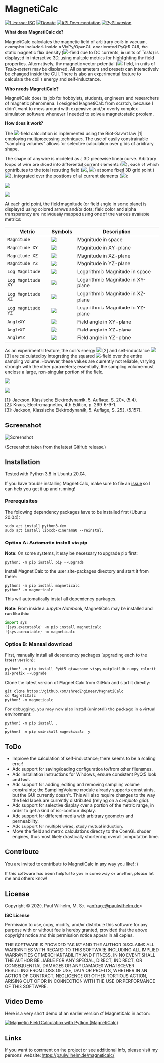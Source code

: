 
MagnetiCalc
===========

[![License: ISC](https://img.shields.io/badge/License-ISC-blue.svg)](https://opensource.org/licenses/ISC)
[![Donate](https://img.shields.io/badge/Donate-PayPal-green.svg)](https://www.paypal.com/cgi-bin/webscr?cmd=_s-xclick&hosted_button_id=TN6YTPVX36YHA&source=url)
[![API Documentation](https://img.shields.io/badge/Documentation-API-orange)](https://shredengineer.github.io/MagnetiCalc/)
[![PyPI version](https://img.shields.io/pypi/v/MagnetiCalc?label=PyPI)](https://pypi.org/project/MagnetiCalc/)

**What does MagnetiCalc do?**

MagnetiCalc calculates the magnetic field of arbitrary coils in vacuum, examples included.
Inside a VisPy/OpenGL-accelerated PyQt5 GUI, the static magnetic flux density
(<img src="https://render.githubusercontent.com/render/math?math=\mathbf{B}">-field due to DC currents,
in units of <i>Tesla</i>) is displayed
in interactive 3D, using multiple metrics for highlighting the field properties.
Alternatively, the magnetic vector potential
(<img src="https://render.githubusercontent.com/render/math?math=\mathbf{A}">-field, in units of <i>Tesla-meter</i>)
may be displayed.
All parameters and presets can interactively be changed inside the GUI.
There is also an experimental feature to calculate the coil's energy and self-inductance.

**Who needs MagnetiCalc?**

MagnetiCalc does its job for hobbyists, students, engineers and researchers of magnetic phenomena.
I designed MagnetiCalc from scratch, because I didn't want to mess around
with expensive and/or overly complex simulation software
whenever I needed to solve a magnetostatic problem.

**How does it work?**

The <img src="https://render.githubusercontent.com/render/math?math=\mathbf{B}">-field calculation
is implemented using the Biot-Savart law [1], employing multiprocessing techniques.
The use of easily constrainable "sampling volumes" allows for selective calculation over
grids of arbitrary shape.

The shape of any wire is modeled as a 3D piecewise linear curve.
Arbitrary loops of wire are sliced into differential current elements
(<img src="https://render.githubusercontent.com/render/math?math=\mathbf{\ell}">),
each of which contributes to the total resulting field
(<img src="https://render.githubusercontent.com/render/math?math=\mathbf{A}">,
<img src="https://render.githubusercontent.com/render/math?math=\mathbf{B}">)
at some fixed 3D grid point (<img src="https://render.githubusercontent.com/render/math?math=\mathbf{x}">),
integrated over the positions of all current elements
(<img src="https://render.githubusercontent.com/render/math?math=\mathbf{x^'}">): 

<img src="https://render.githubusercontent.com/render/math?math=\mathbf{A}(\mathbf{x})=I \cdot \frac{\mu_0}{4 \pi} \cdot \displaystyle \int \frac{\mathbf{\ell}(\mathbf{x^')}}{|\mathbf{x} - \mathbf{x^'}|} \,d\mathbf{x^'}"><br>

<img src="https://render.githubusercontent.com/render/math?math=\mathbf{B}(\mathbf{x})=I \cdot \frac{\mu_0}{4 \pi} \cdot \displaystyle \int \frac{\mathbf{\ell}(\mathbf{x^'}) \times (\mathbf{x} - \mathbf{x^'})}{|\mathbf{x} - \mathbf{x^'}|} \,d\mathbf{x^'}"><br>

At each grid point, the field magnitude (or field angle in some plane) is displayed using colored arrows and/or dots;
field color and alpha transparency are individually mapped using one of the various available metrics:

| Metric               | Symbols                                                                                      | Description                         |
|----------------------|----------------------------------------------------------------------------------------------|-------------------------------------|
| ``Magnitude``        | <img src="https://render.githubusercontent.com/render/math?math=\mid\vec{B}\mid">            | Magnitude in space                  |
| ``Magnitude XY``     | <img src="https://render.githubusercontent.com/render/math?math=\mid\vec{B_{XY}}\mid">       | Magnitude in XY-plane               |
| ``Magnitude XZ``     | <img src="https://render.githubusercontent.com/render/math?math=\mid\vec{B_{XZ}}\mid">       | Magnitude in XZ-plane               |
| ``Magnitude YZ``     | <img src="https://render.githubusercontent.com/render/math?math=\mid\vec{B_{YZ}}\mid">       | Magnitude in YZ-plane               |
| ``Log Magnitude``    | <img src="https://render.githubusercontent.com/render/math?math=ln \mid\vec{B}\mid">         | Logarithmic Magnitude in space      |
| ``Log Magnitude XY`` | <img src="https://render.githubusercontent.com/render/math?math=ln \mid\vec{B_{XY}}\mid">    | Logarithmic Magnitude in XY-plane   |
| ``Log Magnitude XZ`` | <img src="https://render.githubusercontent.com/render/math?math=ln \mid\vec{B_{XZ}}\mid">    | Logarithmic Magnitude in XZ-plane   |
| ``Log Magnitude YZ`` | <img src="https://render.githubusercontent.com/render/math?math=ln \mid\vec{B_{YZ}}\mid">    | Logarithmic Magnitude in YZ-plane   |
| ``AngleXY``          | <img src="https://render.githubusercontent.com/render/math?math=\measuredangle\vec{B_{XY}}"> | Field angle in XY-plane             |
| ``AngleXZ``          | <img src="https://render.githubusercontent.com/render/math?math=\measuredangle\vec{B_{XZ}}"> | Field angle in XZ-plane             |
| ``AngleYZ``          | <img src="https://render.githubusercontent.com/render/math?math=\measuredangle\vec{B_{YZ}}"> | Field angle in YZ-plane             |

As an experimental feature,
the coil's energy <img src="https://render.githubusercontent.com/render/math?math=E"> [2]
and self-inductance <img src="https://render.githubusercontent.com/render/math?math=L"> [3]
are calculated by integrating the squared
<img src="https://render.githubusercontent.com/render/math?math=\mathbf{B}">-field over the entire sampling volume.
However, these values are currently not reliable, varying strongly with the other parameters;
essentially, the sampling volume must enclose a large, non-singular portion of the field.

<img src="https://render.githubusercontent.com/render/math?math=E=\frac{1}{\mu_0} \cdot \displaystyle \int \mathbf{B} \cdot \mathbf{B} \,d\mathbf{x^'}"><br>

<img src="https://render.githubusercontent.com/render/math?math=L=\frac{1}{\I^2} \cdot E"><br>

[1]: Jackson, Klassische Elektrodynamik, 5. Auflage, S. 204, (5.4).<br>
[2]: Kraus, Electromagnetics, 4th Edition, p. 269, 6-9-1.<br>
[3]: Jackson, Klassische Elektrodynamik, 5. Auflage, S. 252, (5.157).


Screenshot
----------

![Screenshot](https://raw.githubusercontent.com/shredEngineer/MagnetiCalc/master/docs/Screenshot.png)

(Screenshot taken from the latest GitHub release.)

Installation
------------
Tested with Python 3.8 in Ubuntu 20.04.

If you have trouble installing MagnetiCalc,
make sure to file an [issue](https://github.com/shredEngineer/MagnetiCalc/issues)
so I can help you get it up and running!

### Prerequisites

The following dependency packages have to be installed first (Ubuntu 20.04):
```shell
sudo apt install python3-dev
sudo apt install libxcb-xinerama0 --reinstall
```

### Option A: Automatic install via pip
**Note:** On some systems, it may be necessary to upgrade pip first:
```shell
python3 -m pip install pip --upgrade
```

Install MagnetiCalc to the user site-packages directory and start it from there: 
```shell
python3 -m pip install magneticalc
python3 -m magneticalc
```

This will automatically install all dependency packages.

**Note:** From inside a *Jupyter Notebook*, MagnetiCalc may be installed and run like this:
```python
import sys
!{sys.executable} -m pip install magneticalc
!{sys.executable} -m magneticalc
```

### Option B: Manual download
First, manually install all dependency packages (upgrading each to the latest version):
```shell
python3 -m pip install PyQt5 qtawesome vispy matplotlib numpy colorit si-prefix --upgrade
```

Clone the latest version of MagnetiCalc from GitHub and start it directly: 
```shell
git clone https://github.com/shredEngineer/MagnetiCalc
cd MagnetiCalc
python3 -m magneticalc
```

For debugging, you may now also install (uninstall) the package in a virtual environment:
```shell
python3 -m pip install .
…
python3 -m pip uninstall magneticalc -y
``` 

ToDo
----
* Improve the calculation of self-inductance; there seems to be a scaling error!
* Add support for saving/loading configuration to/from other filenames.
* Add installation instructions for Windows, ensure consistent PyQt5 look and feel.
* Add support for adding, editing and removing sampling volume constraints;
  the SamplingVolume module already supports constraints, but the GUI currently doesn't.
  This will also require changes to the way the field labels are currently distributed (relying on a *complete* grid).
* Add support for selective display over a portion of the metric range, in order to get a kind of iso-contour display. 
* Add support for different media with arbitrary geometry and permeability.
* Add support for multiple wires, study mutual induction.
* Move the field and metric calculations directly to the OpenGL shader engines,
  thus most likely drastically shortening overall computation time.

Contribute
----------
You are invited to contribute to MagnetiCalc in any way you like! :)

If this software has been helpful to you in some way or another, please let me and others know!

License
-------
Copyright © 2020, Paul Wilhelm, M. Sc. <[anfrage@paulwilhelm.de](mailto:anfrage@paulwilhelm.de)>

<b>ISC License</b>

Permission to use, copy, modify, and/or distribute this software for any
purpose with or without fee is hereby granted, provided that the above
copyright notice and this permission notice appear in all copies.

THE SOFTWARE IS PROVIDED "AS IS" AND THE AUTHOR DISCLAIMS ALL WARRANTIES
WITH REGARD TO THIS SOFTWARE INCLUDING ALL IMPLIED WARRANTIES OF
MERCHANTABILITY AND FITNESS. IN NO EVENT SHALL THE AUTHOR BE LIABLE FOR
ANY SPECIAL, DIRECT, INDIRECT, OR CONSEQUENTIAL DAMAGES OR ANY DAMAGES
WHATSOEVER RESULTING FROM LOSS OF USE, DATA OR PROFITS, WHETHER IN AN
ACTION OF CONTRACT, NEGLIGENCE OR OTHER TORTIOUS ACTION, ARISING OUT OF
OR IN CONNECTION WITH THE USE OR PERFORMANCE OF THIS SOFTWARE.

Video Demo
----------
Here is a very short demo of an earlier version of MagnetiCalc in action:

[![Magnetic Field Calculation with Python (MagnetiCalc)](https://raw.githubusercontent.com/shredEngineer/MagnetiCalc/master/docs/Video-Thumb.png)](https://www.youtube.com/watch?v=rsVbu5uF0eU)

Links
-----
If you want to comment on the project or see additional info, please visit my personal website:
https://paulwilhelm.de/magneticalc/